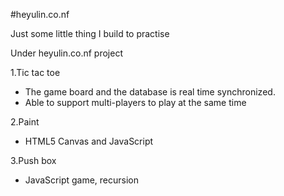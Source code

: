 #heyulin.co.nf

Just some little thing I build to practise

Under heyulin.co.nf project 

1.Tic tac toe
  * The game board and the database is real time synchronized.
  * Able to support multi-players to play at the same time

2.Paint
  * HTML5 Canvas and JavaScript
  
3.Push box
  * JavaScript game, recursion
